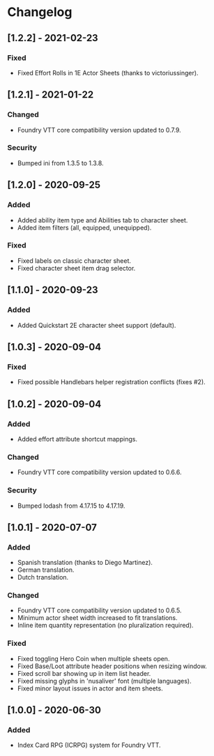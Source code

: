 # Changelog

## [1.2.2] - 2021-02-23
### Fixed
- Fixed Effort Rolls in 1E Actor Sheets (thanks to victoriussinger).

## [1.2.1] - 2021-01-22
### Changed
- Foundry VTT core compatibility version updated to 0.7.9.
### Security
- Bumped ini from 1.3.5 to 1.3.8.

## [1.2.0] - 2020-09-25
### Added
- Added ability item type and Abilities tab to character sheet.
- Added item filters (all, equipped, unequipped).
### Fixed
- Fixed labels on classic character sheet.
- Fixed character sheet item drag selector.

## [1.1.0] - 2020-09-23
### Added
- Added Quickstart 2E character sheet support (default).

## [1.0.3] - 2020-09-04
### Fixed
- Fixed possible Handlebars helper registration conflicts (fixes #2).

## [1.0.2] - 2020-09-04
### Added
- Added effort attribute shortcut mappings.
### Changed
- Foundry VTT core compatibility version updated to 0.6.6.
### Security
- Bumped lodash from 4.17.15 to 4.17.19.

## [1.0.1] - 2020-07-07
### Added
- Spanish translation (thanks to Diego Martinez).
- German translation.
- Dutch translation.
### Changed
- Foundry VTT core compatibility version updated to 0.6.5.
- Minimum actor sheet width increased to fit translations.
- Inline item quantity representation (no pluralization required).
### Fixed
- Fixed toggling Hero Coin when multiple sheets open.
- Fixed Base/Loot attribute header positions when resizing window.
- Fixed scroll bar showing up in item list header.
- Fixed missing glyphs in 'nusaliver' font (multiple languages).
- Fixed minor layout issues in actor and item sheets.

## [1.0.0] - 2020-06-30
### Added
- Index Card RPG (ICRPG) system for Foundry VTT.
